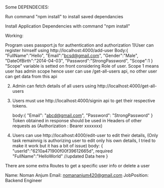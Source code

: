 
Some DEPENDECIES:

Run command "npm install" to install saved dependancies

Install Application Dependencies with command "npm install"

Working:

 Program uses passport.js for authentication and authorization
 1)User can register himself using http://localhost:4000/add-user
    Body:{
    "FullName":"Hello",
    "Email":"bcsd@gmail.com",
    "Gender":"Male",
    "DateOfBirth":"2014-04-03",
    "Password":"StrongPassword",
    "Scope":1
    }
    "Scope" variable is setted on front considering Role of user. Scope 1 means user has admin scope hence user can use /get-all-users api, no other user can get data from this api
 
 2) Admin can fetch details of all users using  http://localhost:4000/get-all-users
 
 3) Users must use http://localhost:4000/signin api to get their respective tokens.


    body:{
    "Email": "abcd@gmail.com",
    "Password": "StrongPassword"
}
Token obtained in response should be used in Headers of other requests as (Authorization : Bearer xxxxxxx)

 4) Users can use http://localhost:4000/edit-user to edit their details, (Only task remainnig is authorizing user to edit only his own details, I tried to make it work but it has a bit of issue)
    body:
    {
    "userId":"6210a471900f00f39612665d", required
    "FullName":"HelloWorld" //updated Data here
}

There are some extra Routes to get a specific user info or delete a user



Name: Noman Anjum
Email: nomananjum420@gmail.com
JobPosition: Backend Engineer
